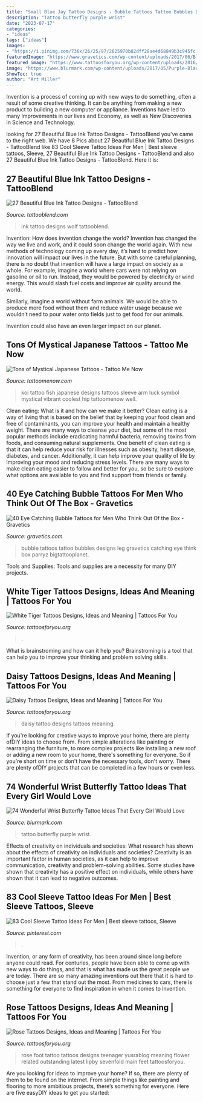```yaml
---
title: "Small Blue Jay Tattoo Designs - Bubble Tattoos Tattoo Bubbles Designs Leg Gravetics Catching Eye Think Box Parryz Bigtattooplanet"
description: "Tattoo butterfly purple wrist"
date: "2023-07-17"
categories:
- "ideas"
tags: ["ideas"]
images:
- "https://i.pinimg.com/736x/26/25/97/2625970b82dff28ae4d68849b3c945fc.jpg"
featuredImage: "https://www.gravetics.com/wp-content/uploads/2017/06/Blue-Bubbles-On-Leg.jpg"
featured_image: "https://www.tattoosforyou.org/wp-content/uploads/2016/03/White-Tiger-Tattoo-Sleeve.jpg"
image: "https://www.blurmark.com/wp-content/uploads/2017/05/Purple-Black-Tattoo.jpg"
ShowToc: true
author: "Art Miller"
---
```



Invention is a process of coming up with new ways to do something, often a result of some creative thinking. It can be anything from making a new product to building a new computer or appliance. Inventions have led to many Improvements in our lives and Economy, as well as New Discoveries in Science and Technology.

	

		
looking for 27 Beautiful Blue Ink Tattoo Designs - TattooBlend you've came to the right web. We have 8 Pics about 27 Beautiful Blue Ink Tattoo Designs - TattooBlend like 83 Cool Sleeve Tattoo Ideas For Men | Best sleeve tattoos, Sleeve, 27 Beautiful Blue Ink Tattoo Designs - TattooBlend and also 27 Beautiful Blue Ink Tattoo Designs - TattooBlend. Here it is:
		
    
## 27 Beautiful Blue Ink Tattoo Designs - TattooBlend

<img loading=lazy src="https://tattooblend.com/wp-content/uploads/2016/07/blue-ink-tattoo-design-16.jpg" onerror="this.onerror=null;this.src='https://tse2.mm.bing.net/th?id=OIP.DNne-vsxRLwk0IQK_xWjuAHaJs&amp;pid=15.1';" alt="27 Beautiful Blue Ink Tattoo Designs - TattooBlend">

_Source: tattooblend.com_

>ink tattoo designs wolf tattooblend. 

	

Invention: How does invention change the world?
Invention has changed the way we live and work, and it could soon change the world again. With new methods of technology coming up every day, it’s hard to predict how innovation will impact our lives in the future. But with some careful planning, there is no doubt that invention will have a large impact on society as a whole. 
For example, imagine a world where cars were not relying on gasoline or oil to run. Instead, they would be powered by electricity or wind energy. This would slash fuel costs and improve air quality around the world. 

Similarly, imagine a world without farm animals. We would be able to produce more food without them and reduce water usage because we wouldn’t need to pour water onto fields just to get food for our animals. 

 Invention could also have an even larger impact on our planet.

    
## Tons Of Mystical Japanese Tattoos - Tattoo Me Now

<img loading=lazy src="https://www.tattoomenow.com/tattoo-designs/wp-content/uploads/2013/01/koi_tattoo-695x926.jpg" onerror="this.onerror=null;this.src='https://tse1.mm.bing.net/th?id=OIP.HrUz52HTQ7bzdQdtqqCckwHaJ3&amp;pid=15.1';" alt="Tons of Mystical Japanese Tattoos - Tattoo Me Now">

_Source: tattoomenow.com_

>koi tattoo fish japanese designs tattoos sleeve arm luck symbol mystical vibrant coolest hip tattoomenow well. 

	

Clean eating: What is it and how can we make it better?
Clean eating is a way of living that is based on the belief that by keeping your food clean and free of contaminants, you can improve your health and maintain a healthy weight. There are many ways to cleanse your diet, but some of the most popular methods include eradicating harmful bacteria, removing toxins from foods, and consuming natural supplements.
One benefit of clean eating is that it can help reduce your risk for illnesses such as obesity, heart disease, diabetes, and cancer. Additionally, it can help improve your quality of life by improving your mood and reducing stress levels. There are many ways to make clean eating easier to follow and better for you, so be sure to explore what options are available to you and find support from friends or family.

    
## 40 Eye Catching Bubble Tattoos For Men Who Think Out Of The Box - Gravetics

<img loading=lazy src="https://www.gravetics.com/wp-content/uploads/2017/06/Blue-Bubbles-On-Leg.jpg" onerror="this.onerror=null;this.src='https://tse1.mm.bing.net/th?id=OIP.NJ-cZa7Y_Nl9ondSipiJ0QAAAA&amp;pid=15.1';" alt="40 Eye Catching Bubble Tattoos for Men Who Think Out Of the Box - Gravetics">

_Source: gravetics.com_

>bubble tattoos tattoo bubbles designs leg gravetics catching eye think box parryz bigtattooplanet. 

	

Tools and Supplies:
Tools and supplies are a necessity for many DIY projects.

    
## White Tiger Tattoos Designs, Ideas And Meaning | Tattoos For You

<img loading=lazy src="https://www.tattoosforyou.org/wp-content/uploads/2016/03/White-Tiger-Tattoo-Sleeve.jpg" onerror="this.onerror=null;this.src='https://tse4.mm.bing.net/th?id=OIP.FTuNn0t4Fx-2iS0zWi8nUAHaLG&amp;pid=15.1';" alt="White Tiger Tattoos Designs, Ideas and Meaning | Tattoos For You">

_Source: tattoosforyou.org_

>. 

	

What is brainstroming and how can it help you?
Brainstroming is a tool that can help you to improve your thinking and problem solving skills.

    
## Daisy Tattoos Designs, Ideas And Meaning | Tattoos For You

<img loading=lazy src="http://www.tattoosforyou.org/wp-content/uploads/2013/10/Daisy-Tattoo.jpg" onerror="this.onerror=null;this.src='https://tse4.mm.bing.net/th?id=OIP.l5xNCrVBqTDKo6F5hl-LGAHaFj&amp;pid=15.1';" alt="Daisy Tattoos Designs, Ideas and Meaning | Tattoos For You">

_Source: tattoosforyou.org_

>daisy tattoo designs tattoos meaning. 

	

If you're looking for creative ways to improve your home, there are plenty ofDIY ideas to choose from. From simple alterations like painting or rearranging the furniture, to more complex projects like installing a new roof or adding a new room to your home, there's something for everyone. So if you're short on time or don't have the necessary tools, don't worry. There are plenty ofDIY projects that can be completed in a few hours or even less.

    
## 74 Wonderful Wrist Butterfly Tattoo Ideas That Every Girl Would Love

<img loading=lazy src="https://www.blurmark.com/wp-content/uploads/2017/05/Purple-Black-Tattoo.jpg" onerror="this.onerror=null;this.src='https://tse3.mm.bing.net/th?id=OIP.gYHZ50Qr0md2ln-HQI-T8wHaJ4&amp;pid=15.1';" alt="74 Wonderful Wrist Butterfly Tattoo Ideas That Every Girl Would Love">

_Source: blurmark.com_

>tattoo butterfly purple wrist. 

	

Effects of creativity on individuals and societies: What research has shown about the effects of creativity on individuals and societies?
Creativity is an important factor in human societies, as it can help to improve communication, creativity and problem-solving abilities. Some studies have shown that creativity has a positive effect on individuals, while others have shown that it can lead to negative outcomes.

    
## 83 Cool Sleeve Tattoo Ideas For Men | Best Sleeve Tattoos, Sleeve

<img loading=lazy src="https://i.pinimg.com/736x/26/25/97/2625970b82dff28ae4d68849b3c945fc.jpg" onerror="this.onerror=null;this.src='https://tse4.mm.bing.net/th?id=OIP.S1zEQT3xaPBLPIy-T1pJcwHaPZ&amp;pid=15.1';" alt="83 Cool Sleeve Tattoo Ideas For Men | Best sleeve tattoos, Sleeve">

_Source: pinterest.com_

>. 

	

Invention, or any form of creativity, has been around since long before anyone could read. For centuries, people have been able to come up with new ways to do things, and that is what has made us the great people we are today. There are so many amazing inventions out there that it is hard to choose just a few that stand out the most. From medicines to cars, there is something for everyone to find inspiration in when it comes to invention.

    
## Rose Tattoos Designs, Ideas And Meaning | Tattoos For You

<img loading=lazy src="http://www.tattoosforyou.org/wp-content/uploads/2013/09/Rose-Tattoos-on-Foot.jpg" onerror="this.onerror=null;this.src='https://tse1.mm.bing.net/th?id=OIP.6UQJWzBTJo88z1RccABCgQHaFj&amp;pid=15.1';" alt="Rose Tattoos Designs, Ideas and Meaning | Tattoos For You">

_Source: tattoosforyou.org_

>rose foot tattoo tattoos designs teenager yusrablog meaning flower related outstanding latest lipby sevenfold main feet tattoosforyou. 

	

Are you looking for ideas to improve your home? If so, there are plenty of them to be found on the internet. From simple things like painting and flooring to more ambitious projects, there’s something for everyone. Here are five easyDIY ideas to get you started: 

